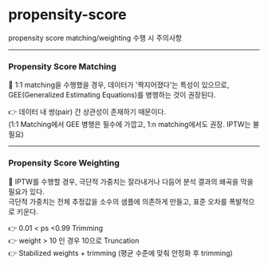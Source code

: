 # propensity-score
propensity score matching/weighting 수행 시 주의사항

---
### Propensity Score Matching

🧠 1:1 matching을 수행했을 경우, 데이터가 '짝지어졌다'는 특성이 있으므로,  
GEE(Generalized Estimating Equations)를 병행하는 것이 권장된다.  

👉 데이터 내 쌍(pair) 간 상관성이 존재하기 때문이다.  
(1:1 Matching에서 GEE 병행은 필수에 가깝고, 1:n matching에서도 권장. IPTW는 불필요)  

---
### Propensity Score Weighting

🧠 IPTW를 수행할 경우, 극단적 가중치는 잘라내거나 다듬어 분석 결과의 왜곡을 막을 필요가 있다.  
극단적 가중치는 전체 추정값을 소수의 샘플에 의존하게 만들고, 표준 오차를 폭발적으로 키운다.  

👉 0.01 < ps <0.99 Trimming  
👉 weight > 10 인 경우 10으로 Truncation  
👉 Stabilized weights + trimming (평균 수준에 맞춰 안정화 후 trimming)  
